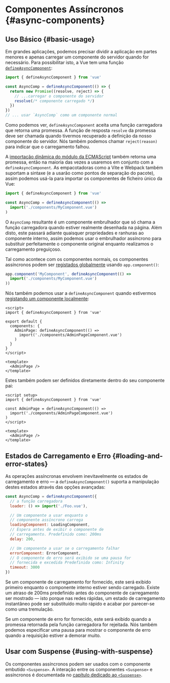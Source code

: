 # Componentes Assíncronos {#async-components}

## Uso Básico {#basic-usage}

Em grandes aplicações, podemos precisar dividir a aplicação em partes menores e apenas carregar um componente do servidor quando for necessário. Para possibilitar isto, a Vue tem uma função [`defineAsyncComponent`](/api/general#defineasynccomponent):

```js
import { defineAsyncComponent } from 'vue'

const AsyncComp = defineAsyncComponent(() => {
  return new Promise((resolve, reject) => {
    // ...carregar o componente do servidor
    resolve(/* componente carregado */)
  })
})
// ... usar `AsyncComp` como um componente normal
```

Como podemos ver, `defineAsyncComponent` aceita uma função carregadora que retorna uma promessa. A função de resposta `resolve` da promessa deve ser chamada quando tivermos recuperado a definição da nosso componente do servidor. Nós também podemos chamar `reject(reason)` para indicar que o carregamento falhou.

A [importação dinâmica do módulo da ECMAScript](https://developer.mozilla.org/en-US/docs/Web/JavaScript/Reference/Operators/import) também retorna uma promessa, então na maioria das vezes a usaremos em conjunto com a `defineAsyncComponent`. As empacotadoras como a Vite e Webpack também suportam a sintaxe (e a usarão como pontos de separação do pacote), assim podemos usá-la para importar os componentes de ficheiro único da Vue:

```js
import { defineAsyncComponent } from 'vue'

const AsyncComp = defineAsyncComponent(() =>
  import('./components/MyComponent.vue')
)
```

O `AsyncComp` resultante é um componente embrulhador que só chama a função carregadora quando estiver realmente desenhada na página. Além disto, este passará adiante quaisquer propriedades e ranhuras ao componente interno, assim podemos usar o embrulhador assíncrono para substituir perfeitamente o componente original enquanto realizamos o carregamento preguiçoso.

Tal como acontece com os componentes normais, os componentes assíncronos podem ser [registados globalmente](/guide/components/registration#global-registration) usando `app.component()`:

```js
app.component('MyComponent', defineAsyncComponent(() =>
  import('./components/MyComponent.vue')
))
```

<div class="options-api">

Nós também podemos usar a `defineAsyncComponent` quando estivermos [registando um componente localmente](/guide/components/registration#local-registration):

```vue
<script>
import { defineAsyncComponent } from 'vue'

export default {
  components: {
    AdminPage: defineAsyncComponent(() =>
      import('./components/AdminPageComponent.vue')
    )
  }
}
</script>

<template>
  <AdminPage />
</template>
```

</div>

<div class="composition-api">

Estes também podem ser definidos diretamente dentro do seu componente pai:

```vue
<script setup>
import { defineAsyncComponent } from 'vue'

const AdminPage = defineAsyncComponent(() =>
  import('./components/AdminPageComponent.vue')
)
</script>

<template>
  <AdminPage />
</template>
```

</div>

## Estados de Carregamento e Erro {#loading-and-error-states}

As operações assíncronas envolvem inevitavelmente os estados de carregamento e erro — a `defineAsyncComponent()` suporta a manipulação destes estados através das opções avançadas:

```js
const AsyncComp = defineAsyncComponent({
  // a função carregadora
  loader: () => import('./Foo.vue'),

  // Um componente a usar enquanto o
  // componente assíncrono carrega
  loadingComponent: LoadingComponent,
  // Espera antes de exibir o componente de
  // carregamento. Predefinido como: 200ms
  delay: 200,

  // Um componente a usar se o carregamento falhar
  errorComponent: ErrorComponent,
  // O componente de erro será exibido se uma pausa for
  // fornecida e excedida Predefinida como: Infinity
  timeout: 3000
})
```

Se um componente de carregamento for fornecido, este será exibido primeiro enquanto o componente interno estiver sendo carregado. Existe um atraso de 200ms predefinido antes do componente de carregamento ser mostrado — isto porque nas redes rápidas, um estado de carregamento instantâneo pode ser substituído muito rápido e acabar por parecer-se como uma tremulação.

Se um componente de erro for fornecido, este será exibido quando a promessa retornada pela função carregadora for rejeitada. Nós também podemos especificar uma pausa para mostrar o componente de erro quando a requisição estiver a demorar muito.

## Usar com Suspense {#using-with-suspense}

Os componentes assíncronos podem ser usados com o componente embutido `<Suspense>`. A interação entre os componentes `<Suspense>` e assíncronos é documentada no [capítulo dedicado ao `<Suspense>`](/guide/built-ins/suspense).
